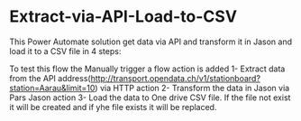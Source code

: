 # Extract-via-API-Load-to-CSV
This Power Automate solution get data via API and transform it in Jason and load it to a CSV file in 4 steps:

To test this flow the Manually trigger a flow action is added
1- Extract data from the API address(http://transport.opendata.ch/v1/stationboard?station=Aarau&limit=10) via HTTP action
2- Transform the data in Jason via Pars Jason action
3- Load the data to One drive CSV file. If the file not exist it will be created and if yhe file exists it will be replaced.
